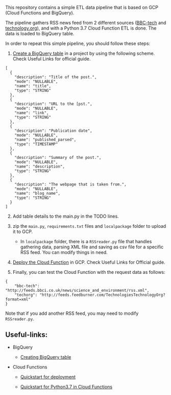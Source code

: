 This repository contains a simple ETL data pipeline that is based on GCP (Cloud Functions and BigQuery).

The pipeline gathers RSS news feed from 2 different sources ([BBC-tech](http://feeds.bbci.co.uk/news/science_and_environment/rss.xml) and [technology.org](http://feeds.feedburner.com/TechnologiesTechnologyOrg?format=xml)), and with a Python 3.7 Cloud Function ETL is done. The data is loaded to BigQuery table.

In order to repeat this simple pipeline, you should follow these steps:

1. [Create a BigQuery table](https://console.cloud.google.com/bigquery) in a project by using the following scheme. Check Useful Links for official guide.

```
[
  {
    "description": "Title of the post.",
    "mode": "NULLABLE",
    "name": "title",
    "type": "STRING"
  },
  {
    "description": "URL to the [pst.",
    "mode": "NULLABLE",
    "name": "link",
    "type": "STRING"
  },
  {
    "description": "Publication date",
    "mode": "NULLABLE",
    "name": "published_parsed",
    "type": "TIMESTAMP"
  },
  {
    "description": "Summary of the post.",
    "mode": "NULLABLE",
    "name": "description",
    "type": "STRING"
  },
  {
    "description": "The webpage that is taken from.",
    "mode": "NULLABLE",
    "name": "blog_name",
    "type": "STRING"
  }
]
```

2. Add table details to the main.py in the TODO lines.

3. zip the `main.py`, `requirements.txt` files and `localpackage` folder to upload it to GCP.

    - In `localpackage` folder, there is a `RSSreader.py` file that handles gathering data, parsing XML file and saving as csv file for a specific RSS feed. You can modify things in need.

4. [Deploy the Cloud Function](https://console.cloud.google.com/functions/list) in GCP. Check Useful Links for Official guide.

5. Finally, you can test the Cloud Function with the request data as follows:

```
{
    "bbc-tech": "http://feeds.bbci.co.uk/news/science_and_environment/rss.xml",
    "techorg": "http://feeds.feedburner.com/TechnologiesTechnologyOrg?format=xml"
}
```

Note that if you add another RSS feed, you may need to modify `RSSreader.py`. 





## Useful-links:

* BigQuery  

    * [Creating BigQuery table](https://cloud.google.com/bigquery/docs/tables#console)
    
    
* Cloud Functions
    * [Quickstart for deployment](https://cloud.google.com/functions/docs/quickstart-console)
    
    * [Quickstart for Python3.7 in Cloud Functions](https://cloud.google.com/functions/docs/quickstart-python)


